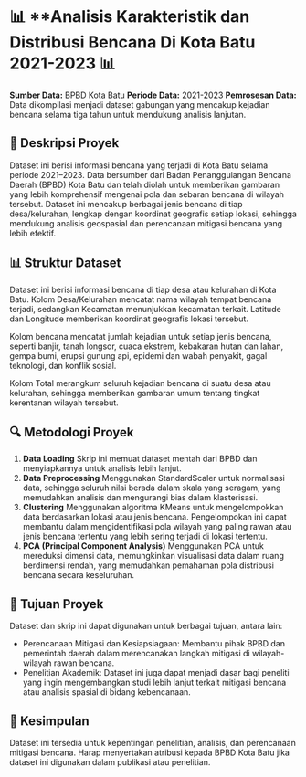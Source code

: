 # 📊 **Analisis Karakteristik dan Distribusi Bencana Di Kota Batu 2021-2023 📊
**Sumber Data:** BPBD Kota Batu
**Periode Data:** 2021-2023
**Pemrosesan Data:** Data dikompilasi menjadi dataset gabungan yang mencakup kejadian bencana selama tiga tahun untuk mendukung analisis lanjutan.

## 📖 **Deskripsi Proyek**
Dataset ini berisi informasi bencana yang terjadi di Kota Batu selama periode 2021–2023. Data bersumber dari Badan Penanggulangan Bencana Daerah (BPBD) Kota Batu dan telah diolah untuk memberikan gambaran yang lebih komprehensif mengenai pola dan sebaran bencana di wilayah tersebut. Dataset ini mencakup berbagai jenis bencana di tiap desa/kelurahan, lengkap dengan koordinat geografis setiap lokasi, sehingga mendukung analisis geospasial dan perencanaan mitigasi bencana yang lebih efektif.

## 📊 **Struktur Dataset**
Dataset ini berisi informasi bencana di tiap desa atau kelurahan di Kota Batu. Kolom Desa/Kelurahan mencatat nama wilayah tempat bencana terjadi, sedangkan Kecamatan menunjukkan kecamatan terkait. Latitude dan Longitude memberikan koordinat geografis lokasi tersebut.

Kolom bencana mencatat jumlah kejadian untuk setiap jenis bencana, seperti banjir, tanah longsor, cuaca ekstrem, kebakaran hutan dan lahan, gempa bumi, erupsi gunung api, epidemi dan wabah penyakit, gagal teknologi, dan konflik sosial.

Kolom Total merangkum seluruh kejadian bencana di suatu desa atau kelurahan, sehingga memberikan gambaran umum tentang tingkat kerentanan wilayah tersebut.

## 🔍 **Metodologi Proyek**
1. **Data Loading**
Skrip ini memuat dataset mentah dari BPBD dan menyiapkannya untuk analisis lebih lanjut.
2. **Data Preprocessing**
Menggunakan StandardScaler untuk normalisasi data, sehingga seluruh nilai berada dalam skala yang seragam, yang memudahkan analisis dan mengurangi bias dalam klasterisasi.
3. **Clustering**
 Menggunakan algoritma KMeans untuk mengelompokkan data berdasarkan lokasi atau jenis bencana. Pengelompokan ini dapat membantu dalam mengidentifikasi pola wilayah yang paling rawan atau jenis bencana tertentu yang lebih sering terjadi di lokasi tertentu.
4. **PCA (Principal Component Analysis)**
Menggunakan PCA untuk mereduksi dimensi data, memungkinkan visualisasi data dalam ruang berdimensi rendah, yang memudahkan pemahaman pola distribusi bencana secara keseluruhan.

## 📝 **Tujuan Proyek**
Dataset dan skrip ini dapat digunakan untuk berbagai tujuan, antara lain:
- Perencanaan Mitigasi dan Kesiapsiagaan: Membantu pihak BPBD dan pemerintah daerah dalam merencanakan langkah mitigasi di wilayah-wilayah rawan bencana.
- Penelitian Akademik: Dataset ini juga dapat menjadi dasar bagi peneliti yang ingin mengembangkan studi lebih lanjut terkait mitigasi bencana atau analisis spasial di bidang kebencanaan.

## 📂 **Kesimpulan**
Dataset ini tersedia untuk kepentingan penelitian, analisis, dan perencanaan mitigasi bencana. Harap menyertakan atribusi kepada BPBD Kota Batu jika dataset ini digunakan dalam publikasi atau penelitian.
